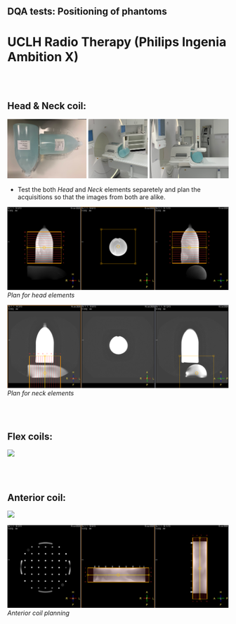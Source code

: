  
## DQA tests: Positioning of phantoms
# UCLH Radio Therapy (Philips Ingenia Ambition X)

<br/><br/>

## Head & Neck coil:
![](media/HN.png) 

* Test the both *Head* and *Neck* elements separetely and plan the acquisitions so that the images from both are alike.
  
![](media/HPlan.png)*Plan for head elements*

![](media/NPlan.png)
 *Plan for neck elements* 

<br/><br/>

## Flex coils:
![](media/Flex.png) 






<br/><br/>

## Anterior coil:
![](media/Anterior.png)


![](media/APlan.png)
*Anterior coil planning*